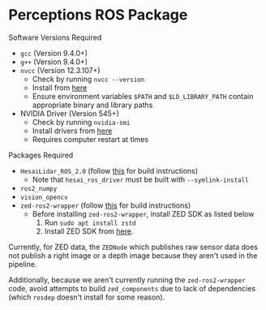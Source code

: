 # Perceptions ROS Package

Software Versions Required
- `gcc` (Version 9.4.0+)
- `g++` (Version 9.4.0+)
- `nvcc` (Version 12.3.107+)
    - Check by running `nvcc --version`
    - Install from [here](https://developer.nvidia.com/cuda-downloads)
    - Ensure environment variables `$PATH` and `$LD_LIBRARY_PATH` contain appropriate binary and library paths
- NVIDIA Driver (Version 545+)
    - Check by running `nvidia-smi`
    - Install drivers from [here](https://www.nvidia.com/download/index.aspx)
    - Requires computer restart at times

Packages Required
- `HesaiLidar_ROS_2.0` (follow [this](https://github.com/carnegiemellonracing/HesaiLidar_ROS_2.0) for build instructions)
    - Note that `hesai_ros_driver` must be built with `--symlink-install`
- `ros2_numpy`
- `vision_opencv`
- `zed-ros2-wrapper` (follow [this](https://github.com/carnegiemellonracing/zed-ros2-wrapper) for build instructions)
    - Before installing `zed-ros2-wrapper`, install ZED SDK as listed below
        1. Run `sudo apt install zstd`
        2. Install ZED SDK from [here](https://www.stereolabs.com/developers/release).

Currently, for ZED data, the `ZEDNode` which publishes raw sensor data does not publish a right image or a depth image
because they aren't used in the pipeline.

Additionally, because we aren't currently running the `zed-ros2-wrapper` code, avoid attempts to build
`zed_components` due to lack of dependencies (which `rosdep` doesn't install for some reason).
